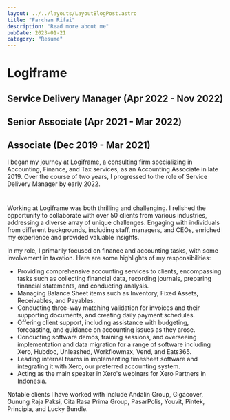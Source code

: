 ```yaml
---
layout: ../../layouts/LayoutBlogPost.astro
title: "Farchan Rifai"
description: "Read more about me"
pubDate: 2023-01-21
category: "Resume"
---
```


# **Logiframe**
## Service Delivery Manager (Apr 2022 - Nov 2022)
## Senior Associate (Apr 2021 - Mar 2022)
## Associate (Dec 2019 - Mar 2021)

I began my journey at Logiframe, a consulting firm specializing in Accounting, Finance, and Tax services, as an Accounting Associate in late 2019. Over the course of two years, I progressed to the role of Service Delivery Manager by early 2022.
#
Working at Logiframe was both thrilling and challenging. I relished the opportunity to collaborate with over 50 clients from various industries, addressing a diverse array of unique challenges. Engaging with individuals from different backgrounds, including staff, managers, and CEOs, enriched my experience and provided valuable insights.

In my role, I primarily focused on finance and accounting tasks, with some involvement in taxation. Here are some highlights of my responsibilities:
- Providing comprehensive accounting services to clients, encompassing tasks such as collecting financial data, recording journals, preparing financial statements, and conducting analysis.
- Managing Balance Sheet items such as Inventory, Fixed Assets, Receivables, and Payables.
- Conducting three-way matching validation for invoices and their supporting documents, and creating daily payment schedules.
- Offering client support, including assistance with budgeting, forecasting, and guidance on accounting issues as they arose.
- Conducting software demos, training sessions, and overseeing implementation and data migration for a range of software including Xero, Hubdoc, Unleashed, Workflowmax, Vend, and Eats365.
- Leading internal teams in implementing timesheet software and integrating it with Xero, our preferred accounting system.
- Acting as the main speaker in Xero's webinars for Xero Partners in Indonesia.

Notable clients I have worked with include Andalin Group, Gigacover, Gunung Raja Paksi, Cita Rasa Prima Group, PasarPolis, Youvit, Pintek, Principia, and Lucky Bundle.
